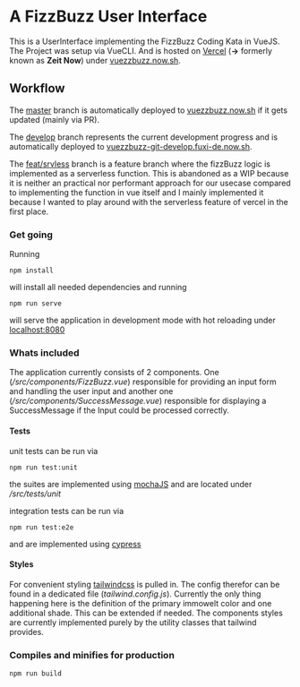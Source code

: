 # A FizzBuzz User Interface

This is a UserInterface implementing the FizzBuzz Coding Kata in VueJS. The Project was setup via VueCLI. And is hosted on [Vercel](https://vercel.com/) (__->__ formerly known as __Zeit Now__) under [vuezzbuzz.now.sh](https://vuezzbuzz.now.sh/).

## Workflow
The [master](https://github.com/fuxi-de/vuezzbuzz/tree/master) branch is automatically deployed to [vuezzbuzz.now.sh](https://vuezzbuzz.now.sh/) if it gets updated (mainly via PR).

The [develop](https://github.com/fuxi-de/vuezzbuzz/tree/develop) branch represents the current development progress and is automatically deployed to [vuezzbuzz-git-develop.fuxi-de.now.sh](https://vuezzbuzz-git-develop.fuxi-de.now.sh/).

The [feat/srvless]() branch is a feature branch where the fizzBuzz logic is implemented as a serverless function. This is abandoned as a WIP because it is neither an practical nor performant approach for our usecase compared to implementing the function in vue itself and I mainly implemented it because I wanted to play around with the serverless feature of vercel in the first place.

### Get going
Running
```
npm install
```
will install all needed dependencies and running
```
npm run serve
```
will serve the application in development mode with hot reloading under [localhost:8080](https://localhost:8080)

### Whats included

The application currently consists of 2 components. One (_/src/components/FizzBuzz.vue_) responsible for providing an input form and handling the user input and another one (_/src/components/SuccessMessage.vue_) responsible for displaying a SuccessMessage if the Input could be processed correctly.

#### Tests

unit tests can be run via
```
npm run test:unit
```
the suites are implemented using [mochaJS](https://mochajs.org/) and are located under _/src/tests/unit_

integration tests can be run via
```
npm run test:e2e
```
and are implemented using [cypress](https://www.cypress.io/)

#### Styles
For convenient styling [tailwindcss](https://tailwindcss.com/) is pulled in. The config therefor can be found in a dedicated file (_tailwind.config.js_). Currently the only thing happening here is the definition of the primary immowelt color and one additional shade. This can be extended if needed. The components styles are currently implemented purely by the utility classes that tailwind provides.


### Compiles and minifies for production
```
npm run build
```